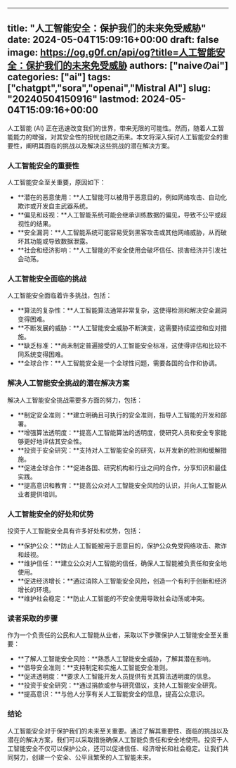 
---
title: "人工智能安全：保护我们的未来免受威胁"
date: 2024-05-04T15:09:16+00:00
draft: false
image: https://og.g0f.cn/api/og?title=人工智能安全：保护我们的未来免受威胁
authors: ["naiveのai"]
categories: ["ai"]
tags: ["chatgpt","sora","openai","Mistral AI"]
slug: "20240504150916"
lastmod: 2024-05-04T15:09:16+00:00
---
人工智能 (AI) 正在迅速改变我们的世界，带来无限的可能性。然而，随着人工智能能力的增强，对其安全性的担忧也随之而来。本文将深入探讨人工智能安全的重要性，阐明其面临的挑战以及解决这些挑战的潜在解决方案。

### 人工智能安全的重要性

人工智能安全至关重要，原因如下：

- **潜在的恶意使用：**人工智能可以被用于恶意目的，例如网络攻击、自动化欺诈或开发自主武器系统。
- **偏见和歧视：**人工智能系统可能会继承训练数据的偏见，导致不公平或歧视性的结果。
- **安全漏洞：**人工智能系统可能容易受到黑客攻击或其他网络威胁，从而破坏其功能或导致数据泄露。
- **社会和经济影响：**人工智能的不安全使用会破坏信任、损害经济并引发社会动荡。

### 人工智能安全面临的挑战

人工智能安全面临着许多挑战，包括：

- **算法的复杂性：**人工智能算法通常非常复杂，这使得检测和解决安全漏洞变得困难。
- **不断发展的威胁：**人工智能安全威胁不断演变，这需要持续监控和应对措施。
- **缺乏标准：**尚未制定普遍接受的人工智能安全标准，这使得评估和比较不同系统变得困难。
- **全球合作：**人工智能安全是一个全球性问题，需要各国的合作和协调。

### 解决人工智能安全挑战的潜在解决方案

解决人工智能安全挑战需要多方面的努力，包括：

- **制定安全准则：**建立明确且可执行的安全准则，指导人工智能的开发和部署。
- **增强算法透明度：**提高人工智能算法的透明度，使研究人员和安全专家能够更好地评估其安全性。
- **投资于安全研究：**支持对人工智能安全的研究，以开发新的检测和缓解措施。
- **促进全球合作：**促进各国、研究机构和行业之间的合作，分享知识和最佳实践。
- **提高意识和教育：**提高公众对人工智能安全风险的认识，并向人工智能从业者提供培训。

### 人工智能安全的好处和优势

投资于人工智能安全具有许多好处和优势，包括：

- **保护公众：**防止人工智能被用于恶意目的，保护公众免受网络攻击、欺诈和歧视。
- **维护信任：**建立公众对人工智能的信任，确保人工智能被负责任和安全地使用。
- **促进经济增长：**通过消除人工智能安全风险，创造一个有利于创新和经济增长的环境。
- **维护社会稳定：**防止人工智能的不安全使用导致社会动荡或冲突。

### 读者采取的步骤

作为一个负责任的公民和人工智能从业者，采取以下步骤保护人工智能安全至关重要：

- **了解人工智能安全风险：**熟悉人工智能安全威胁，了解其潜在影响。
- **倡导安全准则：**支持制定和实施人工智能安全准则。
- **促进透明度：**要求人工智能开发人员提供有关其算法透明度的信息。
- **投资于安全研究：**通过捐款或参与研究倡议，支持人工智能安全研究。
- **提高意识：**与他人分享有关人工智能安全的信息，提高公众意识。

### 结论

人工智能安全对于保护我们的未来至关重要。通过了解其重要性、面临的挑战以及潜在的解决方案，我们可以采取措施确保人工智能负责任和安全地使用。投资于人工智能安全不仅可以保护公众，还可以促进信任、经济增长和社会稳定。让我们共同努力，创建一个安全、公平且繁荣的人工智能未来。